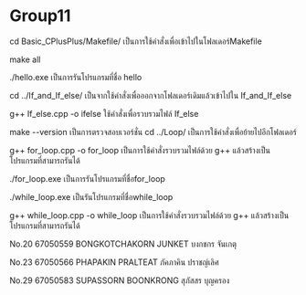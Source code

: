 # Group11
cd Basic_CPlusPlus/Makefile/
เป็นการใช้คำสั่งเพื่อเข้าไปในโฟลเดอร์Makefile

make all

./hello.exe
เป็นการรันโปรแกรมที่ชื่อ hello

cd ../If_and_If_else/
เป็นจากใช้คำสั่งเพื่อออกจากโฟลเดอร์เดิมแล้วเข้าไปใน If_and_If_else

g++ If_else.cpp -o ifelse
ใช้คำสั่งเพื่อรวบรวมไฟล์ If_else

make --version
เป็นการตรวจสอบเวอร์ชั่น
cd ../Loop/ เป็นการใช้คำสั่งเพื่อย้ายไปอีกโฟลเดอร์

g++ for_loop.cpp -o for_loop เป็นการใช้คำสั่งรวบรวมไฟล์ด้วย g++ แล้วสร้างเป็นโปรแกรมที่สามารถรันได้

./for_loop.exe เป็นการรันโปรแกรมที่ชื่อfor_loop

./while_loop.exe เป็นรันโปรแกรมที่ชื่อwhile_loop

g++ while_loop.cpp -o while_loop เป็นการใช้คำสั่งรวบรวมไฟล์ด้วย g++ แล้วสร้างเป็นโปรแกรมที่สามารถรันได้

No.20 67050559 BONGKOTCHAKORN JUNKET บงกชกร จันเกตุ

No.23 67050566 PHAPAKIN PRALTEAT ภัคภาคิน ปราชญ์เลิศ

No.29 67050583 SUPASSORN BOONKRONG สุภัสสร บุญครอง
